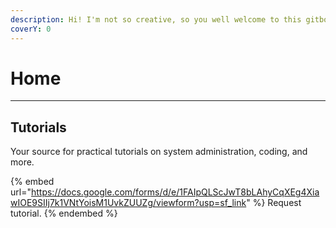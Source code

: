 ```yaml
---
description: Hi! I'm not so creative, so you well welcome to this gitbook?
coverY: 0
---
```


# Home

***

## Tutorials

Your source for practical tutorials on system administration, coding, and more.

{% embed url="https://docs.google.com/forms/d/e/1FAIpQLScJwT8bLAhyCqXEg4XiawIOE9SIIj7k1VNtYoisM1UvkZUUZg/viewform?usp=sf_link" %}
Request tutorial.
{% endembed %}
